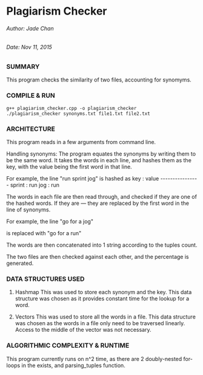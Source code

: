 # Plagiarism Checker
###### Author: Jade Chan
###### Date: Nov 11, 2015

### SUMMARY
This program checks the similarity of two files, accounting for synomyms.

### COMPILE & RUN
	g++ plagiarism_checker.cpp -o plagiarism_checker
	./plagiarism_checker synonyms.txt file1.txt file2.txt


### ARCHITECTURE
This program reads in a few arguments from command line.

Handling synonyms:
The program equates the synonyms by writing them to be the same word.
It takes the words in each line, and hashes them as the key, with the 
value being the first word in that line.

For example, the line "run sprint jog" is hashed as
	   key : value
	----------------
	sprint : run
	   jog : run

The words in each file are then read through, and checked if they are
one of the hashed words.
If they are — they are replaced by the first word in the line of synonyms.

For example, the line 
	"go for a jog" 

is replaced with 
	"go for a run"



The words are then concatenated into 1 string according to the tuples count.

The two files are then checked against each other, and the percentage is
generated. 


### DATA STRUCTURES USED

1. Hashmap
This was used to store each synonym and the key. This data structure was chosen
as it provides constant time for the lookup for a word. 

2. Vectors
This was used to store all the words in a file. This data structure was chosen 
as the words in a file only need to be traversed linearly. Access to the middle
of the vector was not necessary.

### ALGORITHMIC COMPLEXITY & RUNTIME

This program currently runs on n^2 time, as there are 2 doubly-nested for-loops in
the exists, and parsing_tuples function. 



